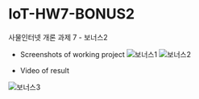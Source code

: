 # IoT-HW7-BONUS2
사물인터넷 개론 과제 7 - 보너스2

- Screenshots of working project
![보너스1](https://github.com/user-attachments/assets/7c1e9cd5-d487-4d2a-8bf6-d3630270f9f1)
![보너스2](https://github.com/user-attachments/assets/5dd0f2b7-cf43-4356-a5b8-03c25615be4c)


- Video of result

![보너스3](https://github.com/user-attachments/assets/9763a5e0-df25-43fa-8997-f997cdec001c)
